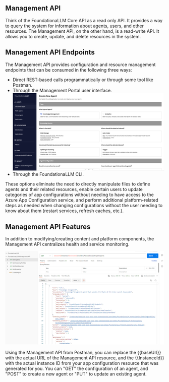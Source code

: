 ## Management API

Think of the FoundationaLLM Core API as a read only API. It provides a way to query the system for information about agents, users, and other resources. The Management API, on the other hand, is a read-write API. It allows you to create, update, and delete resources in the system.

## Management API Endpoints

The Management API provides configuration and resource management endpoints that can be consumed in the following three ways:
- Direct REST-based calls programmatically or through some tool like Postman.
- Through the Management Portal user interface.
  ![](../../media/Mgm-api-2.png)
- Through the FoundationaLLM CLI.
  
These options eliminate the need to directly manipulate files to define agents and their related resources, enable certain users to update categories of app configurations without needing to have access to the Azure App Configuration service, and perform additional platform-related steps as needed when changing configurations without the user needing to know about them (restart services, refresh caches, etc.).

## Management API Features

In addition to modifying/creating content and platform components, the Management API centralizes health and service monitoring.

![](../../media/Mgm-api-1.png)

Using the Management API from Postman, you can replace the {{baseUrl}} with the actual URL of the Management API resource, and the {{InstanceId}} with the actual instance ID from your app configuration resource that was generated for you.
You can "GET" the configuration of an agent, and "POST" to create a new agent or "PUT" to update an existing agent.